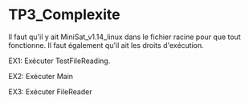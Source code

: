 # TP3_Complexite

Il faut qu'il y ait MiniSat_v1.14_linux dans le fichier racine pour que tout
fonctionne. Il faut également qu'il ait les droits d'exécution.

EX1: Exécuter TestFileReading. 

EX2: Exécuter Main

EX3: Exécuter FileReader